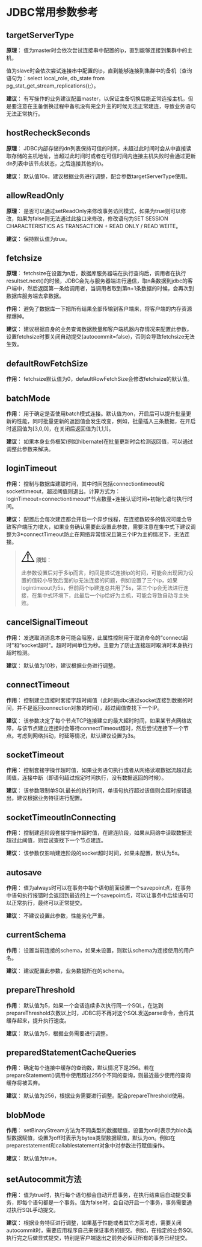 # JDBC常用参数参考<a name="ZH-CN_TOPIC_0000001399380057"></a>

## targetServerType<a name="section556210112155"></a>

**原理**： 值为master时会依次尝试连接串中配置的ip，直到能够连接到集群中的主机，

值为slave时会依次尝试连接串中配置的ip，直到能够连接到集群中的备机（查询语句为：select local\_role, db\_state from pg\_stat\_get\_stream\_replications\(\);）。

**建议**： 有写操作的业务建议配置master，以保证主备切换后能正常连接主机，但是要注意在主备倒换过程中备机没有完全升主的时候无法正常建连，导致业务语句无法正常执行。

## hostRecheckSeconds<a name="section57081469162"></a>

**原理**： JDBC内部存储的dn列表保持可信的时间，未超过此时间时会从中直接读取存储的主机地址，当超过此时间时或者在可信时间内连接主机失败时会通过更新dn列表中该节点状态，之后连接其他的ip。

**建议**： 默认值10s，建议根据业务进行调整，配合参数targetServerType使用。

## allowReadOnly<a name="section971895131917"></a>

**原理**： 是否可以通过setReadOnly来修改事务访问模式，如果为true则可以修改，如果为false则无法通过此接口来修改，修改语句为SET SESSION CHARACTERISTICS AS TRANSACTION + READ ONLY / READ WEITE。

**建议**： 保持默认值为true。

## fetchsize<a name="section977561515206"></a>

**原理**： fetchsize在设置为n后，数据库服务器端在执行查询后，调用者在执行resultset.next\(\)的时候，JDBC会先与服务器端进行通信，取n条数据到jdbc的客户端中，然后返回第一条给调用者，当调用者取到第n+1条数据的时候，会再次到数据库服务端去拿数据。

**作用**： 避免了数据库一下把所有结果全部传输到客户端来，将客户端的内存资源撑爆掉。

**建议**： 建议根据自身的业务查询数据数量和客户端机器内存情况来配置此参数，设置fetchsize时要关闭自动提交\(autocommit=false\)，否则会导致fetchsize无法生效。

## defaultRowFetchSize<a name="section1097717285206"></a>

**作用**： fetchsize默认值为0，defaultRowFetchSize会修改fetchsize的默认值。

## batchMode<a name="section27774212223"></a>

**作用**： 用于确定是否使用batch模式连接。默认值为on，开启后可以提升批量更新的性能，同时批量更新的返回值会发生改变，例如，批量插入三条数据，在开启时返回值为\[3,0,0\]，在关闭后返回值为\[1,1,1\]。

**建议**： 如果本身业务框架\(例如hibernate\)在批量更新时会检测返回值，可以通过调整此参数来解决。

## loginTimeout<a name="section191718166231"></a>

**作用**： 控制与数据库建联时间，其中时间包括connectiontimeout和sockettimeout，超过阈值则退出。计算方式为：loginTimeout=connectiontimeout\*节点数量+连接认证时间+初始化语句执行时间。

**建议**： 配置后会每次建连都会开启一个异步线程，在连接数较多的情况可能会导致客户端压力增大，如果业务确认需要此设置此参数，需要注意在集中式下建议调整为3\*connectTimeout防止在网络异常情况且第三个IP为主的情况下，无法连接。

>![](public_sys-resources/icon-notice.gif) **须知**： 
>
>此参数设置后对于多ip而言，时间是尝试连接ip的时间，可能会出现因为设置的值较小导致后面的ip无法连接的问题，例如设置了三个ip，如果logintimeout为5s，但前两个ip建连总共用了5s，第三个ip会无法进行连接，在集中式环境下，此最后一个ip恰好为主机，可能会导致自动寻主失败。

## cancelSignalTimeout<a name="section158271453172310"></a>

**作用**： 发送取消消息本身可能会阻塞，此属性控制用于取消命令的“connect超时”和“socket超时”。超时时间单位为秒。主要为了防止连接超时取消时本身执行超时检测。

**建议**： 默认值为10秒，建议根据业务进行调整。

## connectTimeout<a name="section233713142242"></a>

**作用**： 控制建立连接时套接字超时阈值（此时是jdbc通过socket连接到数据的时间，并不是返回connection对象的时间），超过阈值查找下一个IP。

**建议**： 该参数决定了每个节点TCP连接建立的最大超时时间，如果某节点网络故障，与该节点建立连接时会等待connectTimeout超时，然后尝试连接下一个节点。考虑到网络抖动，时延等情况，默认建议设置为3s。

## socketTimeout<a name="section663313518243"></a>

**作用**： 控制套接字操作超时值，如果业务语句执行或者从网络读取数据流超过此阈值，连接中断（即语句超过规定时间执行，没有数据返回的时候）。

**建议**： 该参数限制单SQL最长的执行时间，单语句执行超过该值则会超时报错退出，建议根据业务特征进行配置。

## socketTimeoutInConnecting ##
**作用**： 控制建连阶段套接字操作超时值，在建连阶段，如果从网络中读取数据流超过此阈值，则尝试查找下一个节点建连。

**建议**： 该参数仅影响建连阶段的socket超时时间，如果未配置，默认为5s。

## autosave<a name="section177291155122418"></a>

**作用**： 值为always时可以在事务中每个语句前面设置一个savepoint点，在事务中语句执行报错时会返回到最近的上一个savepoint点，可以让事务中后续语句可以正常执行，最终可以正常提交。

**建议**： 不建议设置此参数，性能劣化严重。

## currentSchema<a name="section196082212252"></a>

**作用**： 设置当前连接的schema，如果未设置，则默认schema为连接使用的用户名。

**建议**： 建议配置此参数，业务数据所在的schema。

## prepareThreshold<a name="section65591537122511"></a>

**作用**： 默认值为5，如果一个会话连续多次执行同一个SQL，在达到prepareThreshold次数以上时，JDBC将不再对这个SQL发送parse命令，会将其缓存起来，提升执行速度。

**建议**： 默认值为5，根据业务需要进行调整。

## preparedStatementCacheQueries<a name="section97391426267"></a>

**作用**： 确定每个连接中缓存的查询数，默认情况下是256。若在prepareStatement\(\)调用中使用超过256个不同的查询，则最近最少使用的查询缓存将被丢弃。

**建议**： 默认值为256，根据业务需要进行调整。配合prepareThreshold使用。

## blobMode<a name="section20591122619265"></a>

**作用**： setBinaryStream方法为不同类型的数据赋值，设置为on时表示为blob类型数据赋值，设置为off时表示为bytea类型数据赋值，默认为on。例如在preparestatement和callablestatement对象中对参数进行赋值操作。

**建议**： 默认值为true。

## setAutocommit方法<a name="section710434213264"></a>

**作用**： 值为true时，执行每个语句都会自动开启事务，在执行结束后自动提交事务，即每个语句都是一个事务。值为false时，会自动开启一个事务，事务需要通过执行SQL手动提交。

**建议**： 根据业务特征进行调整，如果基于性能或者其它方面考虑，需要关闭autocommit时，需要应用程序自己来保证事务的提交。例如，在指定的业务SQL执行完之后做显式提交，特别是客户端退出之前务必保证所有的事务已经提交。

